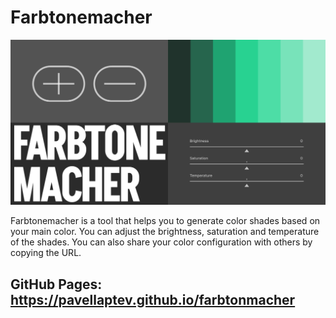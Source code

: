 # Farbtonemacher

![preview](./og-image.png)

Farbtonemacher is a tool that helps you to generate color shades based on your main color. You can adjust the brightness, saturation and temperature of the shades. You can also share your color configuration with others by copying the URL.

## GitHub Pages: https://pavellaptev.github.io/farbtonmacher